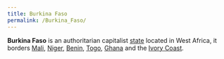 ```yaml
---
title: Burkina Faso
permalink: /Burkina_Faso/
---
```


**Burkina Faso** is an authoritarian capitalist
[state](List_of_States.md "wikilink") located in West Africa, it borders
[Mali](Mali.md "wikilink"), [Niger](Niger.md "wikilink"),
[Benin](Benin.md "wikilink"), [Togo](Togo.md "wikilink"),
[Ghana](Ghana.md "wikilink") and the [Ivory Coast](Ivory_Coast.md "wikilink").